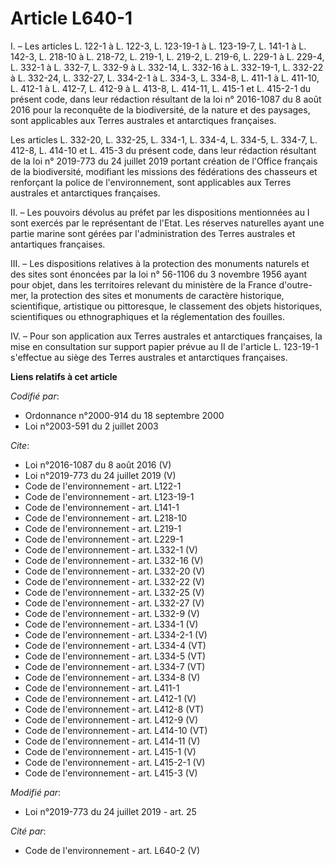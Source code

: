 # Article L640-1

I. – Les articles L. 122-1 à L. 122-3, L. 123-19-1 à L. 123-19-7, L. 141-1 à L. 142-3, L. 218-10 à L. 218-72, L. 219-1, L.
219-2, L. 219-6, L. 229-1 à L. 229-4, L. 332-1 à L. 332-7, L. 332-9 à L. 332-14, L. 332-16 à L. 332-19-1, L. 332-22 à L.
332-24, L. 332-27, L. 334-2-1 à L. 334-3, L. 334-8, L. 411-1 à L. 411-10, L. 412-1 à L. 412-7, L. 412-9 à L. 413-8, L.
414-11, L. 415-1 et L. 415-2-1 du présent code, dans leur rédaction résultant de la loi n° 2016-1087 du 8 août 2016 pour la
reconquête de la biodiversité, de la nature et des paysages, sont applicables aux Terres australes et antarctiques
françaises. 

Les articles L. 332-20, L. 332-25, L. 334-1, L. 334-4, L. 334-5, L. 334-7, L. 412-8, L. 414-10 et L. 415-3 du présent code,
dans leur rédaction résultant de la loi n° 2019-773 du 24 juillet 2019 portant création de l'Office français de la
biodiversité, modifiant les missions des fédérations des chasseurs et renforçant la police de l'environnement, sont
applicables aux Terres australes et antarctiques françaises. 

II. – Les pouvoirs dévolus au préfet par les dispositions mentionnées au I sont exercés par le représentant de l'Etat. Les
réserves naturelles ayant une partie marine sont gérées par l'administration des Terres australes et antartiques françaises. 

III. – Les dispositions relatives à la protection des monuments naturels et des sites sont énoncées par la loi n° 56-1106 du
3 novembre 1956 ayant pour objet, dans les territoires relevant du ministère de la France d'outre-mer, la protection des
sites et monuments de caractère historique, scientifique, artistique ou pittoresque, le classement des objets historiques,
scientifiques ou ethnographiques et la réglementation des fouilles. 

IV. – Pour son application aux Terres australes et antarctiques françaises, la mise en consultation sur support papier prévue
au II de l'article L. 123-19-1 s'effectue au siège des Terres australes et antarctiques françaises.

**Liens relatifs à cet article**

_Codifié par_:

  - Ordonnance n°2000-914 du 18 septembre 2000
  - Loi n°2003-591 du 2 juillet 2003

_Cite_:

  - Loi n°2016-1087 du 8 août 2016 (V)
  - Loi n°2019-773 du 24 juillet 2019 (V)
  - Code de l'environnement - art. L122-1
  - Code de l'environnement - art. L123-19-1
  - Code de l'environnement - art. L141-1
  - Code de l'environnement - art. L218-10
  - Code de l'environnement - art. L219-1
  - Code de l'environnement - art. L229-1
  - Code de l'environnement - art. L332-1 (V)
  - Code de l'environnement - art. L332-16 (V)
  - Code de l'environnement - art. L332-20 (V)
  - Code de l'environnement - art. L332-22 (V)
  - Code de l'environnement - art. L332-25 (V)
  - Code de l'environnement - art. L332-27 (V)
  - Code de l'environnement - art. L332-9 (V)
  - Code de l'environnement - art. L334-1 (V)
  - Code de l'environnement - art. L334-2-1 (V)
  - Code de l'environnement - art. L334-4 (VT)
  - Code de l'environnement - art. L334-5 (VT)
  - Code de l'environnement - art. L334-7 (VT)
  - Code de l'environnement - art. L334-8 (V)
  - Code de l'environnement - art. L411-1
  - Code de l'environnement - art. L412-1 (V)
  - Code de l'environnement - art. L412-8 (VT)
  - Code de l'environnement - art. L412-9 (V)
  - Code de l'environnement - art. L414-10 (VT)
  - Code de l'environnement - art. L414-11 (V)
  - Code de l'environnement - art. L415-1 (V)
  - Code de l'environnement - art. L415-2-1 (V)
  - Code de l'environnement - art. L415-3 (V)

_Modifié par_:

  - Loi n°2019-773 du 24 juillet 2019 - art. 25

_Cité par_:

  - Code de l'environnement - art. L640-2 (V)
